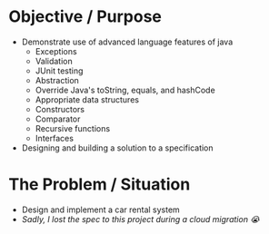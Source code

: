 # Objective / Purpose
- Demonstrate use of advanced language features of java
  - Exceptions
  - Validation
  - JUnit testing
  - Abstraction
  - Override Java's toString, equals, and hashCode
  - Appropriate data structures
  - Constructors
  - Comparator
  - Recursive functions
  - Interfaces
- Designing and building a solution to a specification

# The Problem / Situation
- Design and implement a car rental system
- *Sadly, I lost the spec to this project during a cloud migration 😭*
